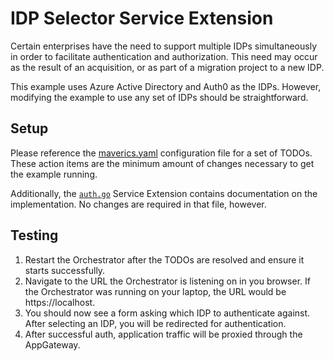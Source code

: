 # IDP Selector Service Extension

Certain enterprises have the need to support multiple IDPs simultaneously in order
to facilitate authentication and authorization. This need may occur as the result of
an acquisition, or as part of a migration project to a new IDP.

This example uses Azure Active Directory and Auth0 as the IDPs. However, modifying
the example to use any set of IDPs should be straightforward.

## Setup
Please reference the [maverics.yaml](maverics.yaml) configuration file for a set of
TODOs. These action items are the minimum amount of changes necessary to get the 
example running. 

Additionally, the [`auth.go`](auth.go) Service Extension contains documentation on 
the implementation. No changes are required in that file, however.

## Testing
1. Restart the Orchestrator after the TODOs are resolved and ensure it starts successfully.
1. Navigate to the URL the Orchestrator is listening on in you browser. If the 
Orchestrator was running on your laptop, the URL would be https://localhost. 
1. You should now see a form asking which IDP to authenticate against. After 
selecting an IDP, you will be redirected for authentication. 
1. After successful auth, application traffic will be proxied through the AppGateway.


